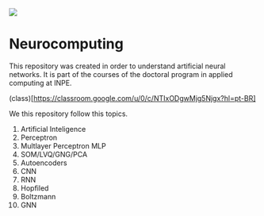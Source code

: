 <img src="https://lh3.googleusercontent.com/hr_crs_themes/AGvgesS0WtdWJ0GM1ms8jMpuyKwRSH6NjwMXiTnt3BHnc9t9HLLKBUZhASwqfBvILh51Gzq6LExz1VlXMC7GKJvLW40HBmSADytyBJsLscz0Jhtcv91PZuSyEy8=s1280"> 

# Neurocomputing
This repository was created in order to understand artificial neural networks. It is part of the courses of the doctoral program in applied computing at INPE.

(class)[https://classroom.google.com/u/0/c/NTIxODgwMjg5Njgx?hl=pt-BR]

We this repository follow this topics.

1. Artificial Inteligence
2. Perceptron 
3. Multlayer Perceptron MLP
4. SOM/LVQ/GNG/PCA
5. Autoencoders
6. CNN
7. RNN
8. Hopfiled
9. Boltzmann
10. GNN

